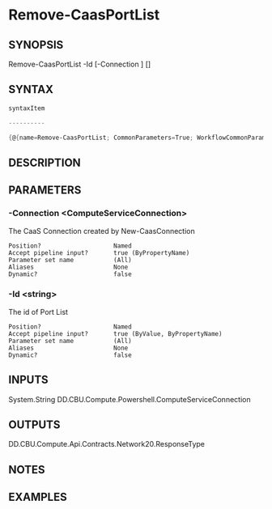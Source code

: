 ﻿Remove-CaasPortList
===================

## SYNOPSIS

Remove-CaasPortList -Id <string> [-Connection <ComputeServiceConnection>] [<CommonParameters>]


## SYNTAX
```powershell
syntaxItem                                                                                                     

----------                                                                                                     

{@{name=Remove-CaasPortList; CommonParameters=True; WorkflowCommonParameters=False; parameter=System.Object[]}}
```

## DESCRIPTION


## PARAMETERS
### -Connection &lt;ComputeServiceConnection&gt;
The CaaS Connection created by New-CaasConnection
```
Position?                    Named
Accept pipeline input?       true (ByPropertyName)
Parameter set name           (All)
Aliases                      None
Dynamic?                     false
```
 
### -Id &lt;string&gt;
The id of Port List
```
Position?                    Named
Accept pipeline input?       true (ByValue, ByPropertyName)
Parameter set name           (All)
Aliases                      None
Dynamic?                     false
```

## INPUTS
System.String
DD.CBU.Compute.Powershell.ComputeServiceConnection


## OUTPUTS
DD.CBU.Compute.Api.Contracts.Network20.ResponseType


## NOTES


## EXAMPLES
